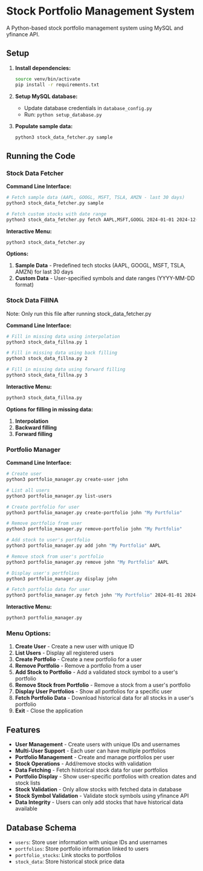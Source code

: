 # Stock Portfolio Management System

A Python-based stock portfolio management system using MySQL and yfinance API.

## Setup

1. **Install dependencies:**
   ```bash
   source venv/bin/activate
   pip install -r requirements.txt
   ```

2. **Setup MySQL database:**
   - Update database credentials in `database_config.py`
   - Run: `python setup_database.py`

3. **Populate sample data:**
   ```bash
   python3 stock_data_fetcher.py sample
   ```

## Running the Code

### Stock Data Fetcher

**Command Line Interface:**
```bash
# Fetch sample data (AAPL, GOOGL, MSFT, TSLA, AMZN - last 30 days)
python3 stock_data_fetcher.py sample

# Fetch custom stocks with date range
python3 stock_data_fetcher.py fetch AAPL,MSFT,GOOGL 2024-01-01 2024-12-01
```

**Interactive Menu:**
```bash
python3 stock_data_fetcher.py
```

**Options:**
1. **Sample Data** - Predefined tech stocks (AAPL, GOOGL, MSFT, TSLA, AMZN) for last 30 days
2. **Custom Data** - User-specified symbols and date ranges (YYYY-MM-DD format)

### Stock Data FillNA

Note: Only run this file after running stock_data_fetcher.py

**Command Line Interface:**
```bash
# Fill in missing data using interpolation
python3 stock_data_fillna.py 1

# Fill in missing data using back filling
python3 stock_data_fillna.py 2

# Fill in missing data using forward filling
python3 stock_data_fillna.py 3
```

**Interactive Menu:**
```bash
python3 stock_data_fillna.py
```

**Options for filling in missing data:** 
1. **Interpolation**
2. **Backward filling**
3. **Forward filling**

### Portfolio Manager

**Command Line Interface:**
```bash
# Create user
python3 portfolio_manager.py create-user john

# List all users
python3 portfolio_manager.py list-users

# Create portfolio for user
python3 portfolio_manager.py create-portfolio john "My Portfolio"

# Remove portfolio from user
python3 portfolio_manager.py remove-portfolio john "My Portfolio"

# Add stock to user's portfolio
python3 portfolio_manager.py add john "My Portfolio" AAPL

# Remove stock from user's portfolio
python3 portfolio_manager.py remove john "My Portfolio" AAPL

# Display user's portfolios
python3 portfolio_manager.py display john

# Fetch portfolio data for user
python3 portfolio_manager.py fetch john "My Portfolio" 2024-01-01 2024-12-31
```

**Interactive Menu:**
```bash
python3 portfolio_manager.py
```

### Menu Options:
1. **Create User** - Create a new user with unique ID
2. **List Users** - Display all registered users
3. **Create Portfolio** - Create a new portfolio for a user
4. **Remove Portfolio** - Remove a portfolio from a user
5. **Add Stock to Portfolio** - Add a validated stock symbol to a user's portfolio
6. **Remove Stock from Portfolio** - Remove a stock from a user's portfolio
7. **Display User Portfolios** - Show all portfolios for a specific user
8. **Fetch Portfolio Data** - Download historical data for all stocks in a user's portfolio
9. **Exit** - Close the application

## Features

- **User Management** - Create users with unique IDs and usernames
- **Multi-User Support** - Each user can have multiple portfolios
- **Portfolio Management** - Create and manage portfolios per user
- **Stock Operations** - Add/remove stocks with validation
- **Data Fetching** - Fetch historical stock data for user portfolios
- **Portfolio Display** - Show user-specific portfolios with creation dates and stock lists
- **Stock Validation** - Only allow stocks with fetched data in database
- **Stock Symbol Validation** - Validate stock symbols using yfinance API
- **Data Integrity** - Users can only add stocks that have historical data available

## Database Schema

- `users`: Store user information with unique IDs and usernames
- `portfolios`: Store portfolio information linked to users
- `portfolio_stocks`: Link stocks to portfolios
- `stock_data`: Store historical stock price data
